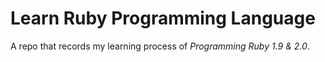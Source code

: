 Learn Ruby Programming Language
===============================

A repo that records my learning process of *Programming Ruby 1.9 & 2.0*.
